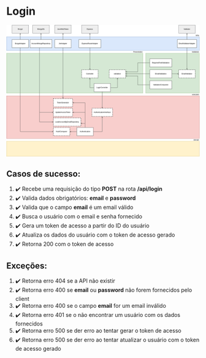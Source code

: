 # Login

![](./imgs/clean-node-api-Login.png)

## Casos de sucesso: 
1. :heavy_check_mark: Recebe uma requisição do tipo **POST** na rota **/api/login**
1. :heavy_check_mark: Valida dados obrigatórios: **email** e **password**
1. :heavy_check_mark: Valida que o campo **email** é um email válido
3. :heavy_check_mark: Busca o usuário com o email e senha fornecido 
4. :heavy_check_mark: Gera um token de acesso a partir do ID do usuário 
5. :heavy_check_mark: Atualiza os dados do usuário com o token de acesso gerado
6. :heavy_check_mark: Retorna 200 com o token de acesso

## Exceções:
1. :heavy_check_mark: Retorna erro 404 se a API não existir
1. :heavy_check_mark: Retorna erro 400 se **email** ou **password** não forem fornecidos pelo client
1. :heavy_check_mark: Retorna erro 400 se o campo **email** for um email inválido
1. :heavy_check_mark: Retorna erro 401 se o não encontrar um usuário com os dados fornecidos
1. :heavy_check_mark: Retorna erro 500 se der erro ao tentar gerar o token de acesso 
1. :heavy_check_mark: Retorna erro 500 se der erro ao tentar atualizar o usuário com o token de acesso gerado